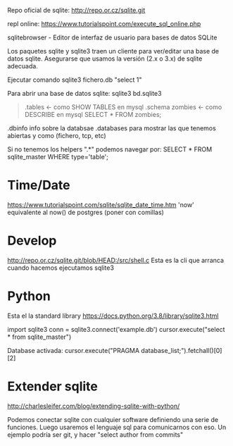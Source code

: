 Repo oficial de sqlite: http://repo.or.cz/sqlite.git

repl online: https://www.tutorialspoint.com/execute_sql_online.php

sqlitebrowser - Editor de interfaz de usuario para bases de datos SQLite

Los paquetes sqlite y sqlite3 traen un cliente para ver/editar una base de datos sqlite.
Asegurarse que usamos la versión (2.x o 3.x) de sqlite adecuada.

Ejecutar comando
sqlite3 fichero.db "select 1"

Para abrir una base de datos sqlite:
sqlite3 bd.sqlite3
> .tables <- como SHOW TABLES en mysql
> .schema zombies <- como DESCRIBE en mysql
> SELECT * FROM zombies;

.dbinfo info sobre la databsae
.databases para mostrar las que tenemos abiertas y como (fichero, tcp, etc)

Si no tenemos los helpers ".*" podemos navegar por:
SELECT * FROM sqlite_master WHERE type='table';


# Time/Date
https://www.tutorialspoint.com/sqlite/sqlite_date_time.htm
'now' equivalente al now() de postgres (poner con comillas)


# Develop
http://repo.or.cz/sqlite.git/blob/HEAD:/src/shell.c
Esta es la cli que arranca cuando hacemos ejecutamos sqlite3

# Python
Esta el la standard library
https://docs.python.org/3.8/library/sqlite3.html

import sqlite3
conn = sqlite3.connect('example.db')
cursor.execute("select * from sqlite_master")

Database activada:
cursor.execute("PRAGMA database_list;").fetchall()[0][2]



# Extender sqlite
http://charlesleifer.com/blog/extending-sqlite-with-python/

Podemos conectar sqlite con cualquier software definiendo una serie de funciones.
Luego usaremos el lenguaje sql para comunicarnos con eso.
Un ejemplo podría ser git, y hacer "select author from commits"

